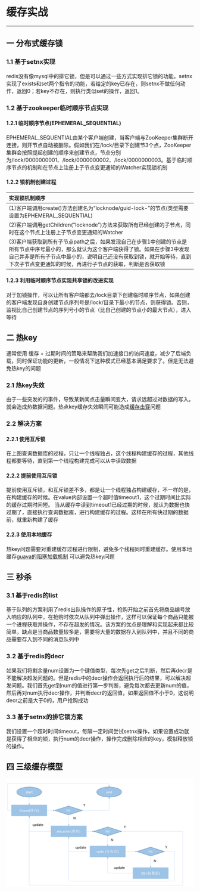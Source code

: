 # 缓存实战
---
## 一 分布式缓存锁
### 1.1 基于setnx实现
redis没有像mysql中的排它锁，但是可以通过一些方式实现排它锁的功能，setnx实现了exists和set两个指令的功能，若给定的key已存在，则setnx不做任何动作，返回0；若key不存在，则执行类似set的操作，返回1。
### 1.2 基于zookeeper临时顺序节点实现
#### 1.2.1 临时顺序节点(EPHEMERAL_SEQUENTIAL)
EPHEMERAL_SEQUENTIAL由某个客户端创建，当客户端与ZooKeeper集群断开连接，则开节点自动被删除。假如我们在/lock/目录下创建节3个点，ZooKeeper集群会按照提起创建的顺序来创建节点，节点分别为/lock/0000000001、/lock/0000000002、/lock/0000000003。基于临时顺序节点的机制和在节点上注册上子节点变更通知的Watcher实现锁机制
#### 1.2.2 锁机制创建过程
|实现锁机制顺序|
|:-|
|(1)客户端调用create()方法创建名为“locknode/guid-lock-”的节点(类型需要设置为EPHEMERAL_SEQUENTIAL)|
|(2)客户端调用getChildren(“locknode”)方法来获取所有已经创建的子节点，同时在这个节点上注册上子节点变更通知的Watcher|
|(3)客户端获取到所有子节点path之后，如果发现自己在步骤1中创建的节点是所有节点中序号最小的，那么就认为这个客户端获得了锁。如果在步骤3中发现自己并非是所有子节点中最小的，说明自己还没有获取到锁，就开始等待，直到下次子节点变更通知的时候，再进行子节点的获取，判断是否获取锁|

#### 1.2.3 利用临时顺序节点实现共享锁的改进实现
对于加锁操作，可以让所有客户端都去/lock目录下创建临时顺序节点，如果创建的客户端发现自身创建节点序列号是/lock/目录下最小的节点，则获得锁。否则，监视比自己创建节点的序列号小的节点（比自己创建的节点小的最大节点），进入等待

## 二 热key
通常使用 缓存 + 过期时间的策略来帮助我们加速接口的访问速度，减少了后端负载，同时保证功能的更新，一般情况下这种模式已经基本满足要求了。但是无法避免热key的问题
### 2.1 热key失效 
由于一些突发的的事件，导致某新闻点击量瞬间变大，请求远超过对数据的写入。就会造成热数据问题。热点key缓存失效瞬间可能造成[缓存击穿](/markdown/cache/cache.md)问题 
### 2.2 解决方案
#### 2.2.1 使用互斥锁
在上图查询数据库的过程，只让一个线程独占，这个线程构建缓存的过程，其他线程都要等待，直到第一个线程构建完成可以从中读取数据
#### 2.2.2 提前使用互斥锁
提前使用互斥锁，和互斥锁差不多，都是让一个线程独占构建缓存，不一样的是，在构建缓存的时候。在value内部设置一个超时值timeout1，这个过期时间比实际的缓存过期时间短。
当从缓存中读到timeout1已经过期的时候，就认为数据也快过期了，直接执行查询数据库，进行构建缓存的过程。这样在所有快过期的数据前，就重新构建了缓存
#### 2.2.3 使用本地缓存
热key问题需要对重建缓存过程进行限制，避免多个线程同时重建缓存。使用本地缓存[guava的阻塞加载机制](/markdown/cache/guava.md) 可以避免热key问题

## 三 秒杀
### 3.1 基于redis的list
基于队列的方案利用了redis出队操作的原子性，抢购开始之前首先将商品编号放入响应的队列中，在抢购时依次从队列中弹出操作，这样可以保证每个商品只能被一个进程获取并操作，不存在超发的情况。该方案的优点是理解和实现起来都比较简单，缺点是当商品数量较多是，需要将大量的数据存入到队列中，并且不同的商品需要存入到不同的消息队列中
### 3.2 基于redis的decr
如果我们将剩余量num设置为一个键值类型，每次先get之后判断，然后再decr是不能解决超发问题的。但是redis中的decr操作会返回执行后的结果，可以解决超发问题。我们首先get到num的值进行第一步判断，避免每次都去更新num的值，然后再对num执行decr操作，并判断decr的返回值，如果返回值不小于0，这说明decr之前是大于0的，用户抢购成功
### 3.3 基于setnx的排它锁方案
我们设置一个超时时间timeout，每隔一定时间尝试setnx操作，如果设置成功就是获得了相应的锁，执行num的decr操作，操作完成删除相应的key，模拟释放锁的操作。

## 四 三级缓存模型
![三级缓存模型](../../picture/cache/三级缓存结构.PNG)